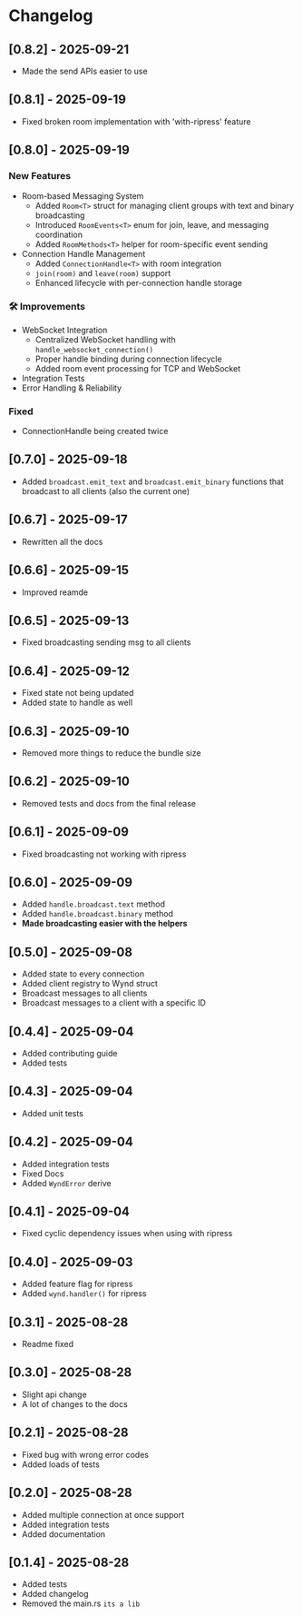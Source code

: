 # Changelog

## [0.8.2] - 2025-09-21

- Made the send APIs easier to use

## [0.8.1] - 2025-09-19

- Fixed broken room implementation with 'with-ripress' feature

## [0.8.0] - 2025-09-19

### New Features

- Room-based Messaging System
  - Added `Room<T>` struct for managing client groups with text and binary broadcasting
  - Introduced `RoomEvents<T>` enum for join, leave, and messaging coordination
  - Added `RoomMethods<T>` helper for room-specific event sending
- Connection Handle Management
  - Added `ConnectionHandle<T>` with room integration
  - `join(room)` and `leave(room)` support
  - Enhanced lifecycle with per-connection handle storage

### 🛠️ Improvements

- WebSocket Integration
  - Centralized WebSocket handling with `handle_websocket_connection()`
  - Proper handle binding during connection lifecycle
  - Added room event processing for TCP and WebSocket
- Integration Tests
- Error Handling & Reliability

### Fixed

- ConnectionHandle being created twice

## [0.7.0] - 2025-09-18

- Added `broadcast.emit_text` and `broadcast.emit_binary` functions that broadcast to all clients (also the current one)

## [0.6.7] - 2025-09-17

- Rewritten all the docs

## [0.6.6] - 2025-09-15

- Improved reamde

## [0.6.5] - 2025-09-13

- Fixed broadcasting sending msg to all clients

## [0.6.4] - 2025-09-12

- Fixed state not being updated
- Added state to handle as well

## [0.6.3] - 2025-09-10

- Removed more things to reduce the bundle size

## [0.6.2] - 2025-09-10

- Removed tests and docs from the final release

## [0.6.1] - 2025-09-09

- Fixed broadcasting not working with ripress

## [0.6.0] - 2025-09-09

- Added `handle.broadcast.text` method
- Added `handle.broadcast.binary` method
- **Made broadcasting easier with the helpers**

## [0.5.0] - 2025-09-08

- Added state to every connection
- Added client registry to Wynd struct
- Broadcast messages to all clients
- Broadcast messages to a client with a specific ID

## [0.4.4] - 2025-09-04

- Added contributing guide
- Added tests

## [0.4.3] - 2025-09-04

- Added unit tests

## [0.4.2] - 2025-09-04

- Added integration tests
- Fixed Docs
- Added `WyndError` derive

## [0.4.1] - 2025-09-04

- Fixed cyclic dependency issues when using with ripress

## [0.4.0] - 2025-09-03

- Added feature flag for ripress
- Added `wynd.handler()` for ripress

## [0.3.1] - 2025-08-28

- Readme fixed

## [0.3.0] - 2025-08-28

- Slight api change
- A lot of changes to the docs

## [0.2.1] - 2025-08-28

- Fixed bug with wrong error codes
- Added loads of tests

## [0.2.0] - 2025-08-28

- Added multiple connection at once support
- Added integration tests
- Added documentation

## [0.1.4] - 2025-08-28

- Added tests
- Added changelog
- Removed the main.rs `its a lib`
